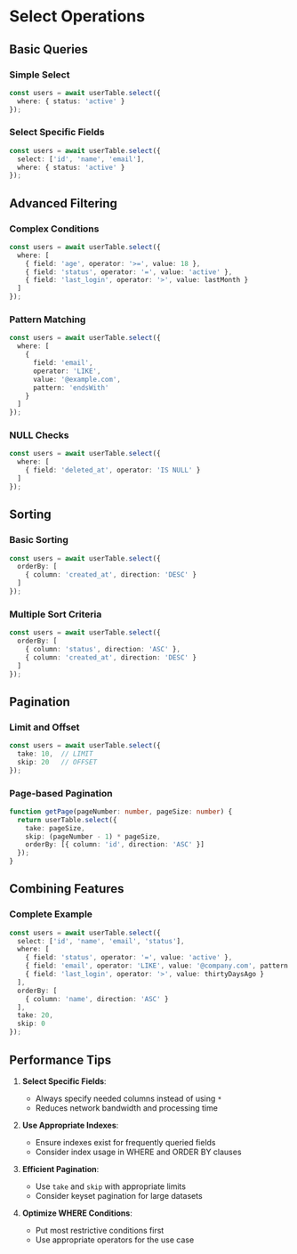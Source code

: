 # Select Operations

## Basic Queries

### Simple Select

```typescript
const users = await userTable.select({
  where: { status: 'active' }
});
```

### Select Specific Fields

```typescript
const users = await userTable.select({
  select: ['id', 'name', 'email'],
  where: { status: 'active' }
});
```

## Advanced Filtering

### Complex Conditions

```typescript
const users = await userTable.select({
  where: [
    { field: 'age', operator: '>=', value: 18 },
    { field: 'status', operator: '=', value: 'active' },
    { field: 'last_login', operator: '>', value: lastMonth }
  ]
});
```

### Pattern Matching

```typescript
const users = await userTable.select({
  where: [
    {
      field: 'email',
      operator: 'LIKE',
      value: '@example.com',
      pattern: 'endsWith'
    }
  ]
});
```

### NULL Checks

```typescript
const users = await userTable.select({
  where: [
    { field: 'deleted_at', operator: 'IS NULL' }
  ]
});
```

## Sorting

### Basic Sorting

```typescript
const users = await userTable.select({
  orderBy: [
    { column: 'created_at', direction: 'DESC' }
  ]
});
```

### Multiple Sort Criteria

```typescript
const users = await userTable.select({
  orderBy: [
    { column: 'status', direction: 'ASC' },
    { column: 'created_at', direction: 'DESC' }
  ]
});
```

## Pagination

### Limit and Offset

```typescript
const users = await userTable.select({
  take: 10,  // LIMIT
  skip: 20   // OFFSET
});
```

### Page-based Pagination

```typescript
function getPage(pageNumber: number, pageSize: number) {
  return userTable.select({
    take: pageSize,
    skip: (pageNumber - 1) * pageSize,
    orderBy: [{ column: 'id', direction: 'ASC' }]
  });
}
```

## Combining Features

### Complete Example

```typescript
const users = await userTable.select({
  select: ['id', 'name', 'email', 'status'],
  where: [
    { field: 'status', operator: '=', value: 'active' },
    { field: 'email', operator: 'LIKE', value: '@company.com', pattern: 'endsWith' },
    { field: 'last_login', operator: '>', value: thirtyDaysAgo }
  ],
  orderBy: [
    { column: 'name', direction: 'ASC' }
  ],
  take: 20,
  skip: 0
});
```

## Performance Tips

1. **Select Specific Fields**:
   - Always specify needed columns instead of using `*`
   - Reduces network bandwidth and processing time

2. **Use Appropriate Indexes**:
   - Ensure indexes exist for frequently queried fields
   - Consider index usage in WHERE and ORDER BY clauses

3. **Efficient Pagination**:
   - Use `take` and `skip` with appropriate limits
   - Consider keyset pagination for large datasets

4. **Optimize WHERE Conditions**:
   - Put most restrictive conditions first
   - Use appropriate operators for the use case